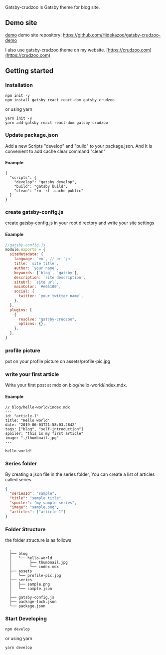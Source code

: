 Gatsby-crudzoo is Gatsby theme for blog site.

## Demo site

[demo](https://sharp-pike-0a4ab7.netlify.com/)
demo site repository: https://github.com/Hidekazoo/gatsby-crudzoo-demo

I also use gatsby-crudzoo theme on my website.
[https://crudzoo.com](https://crudzoo.com)

## Getting started

### Installation

```
npm init -y
npm install gatsby react react-dom gatsby-crudzoo
```

or using yarn

```
yarn init -y
yarn add gatsby react react-dom gatsby-crudzoo
```

### Update package.json

Add a new Scripts "develop" and "build" to your package.json. And It is convenient to add cache clear command "clean"

#### Example

```
{
  "scripts": {
    "develop": "gatsby develop",
    "build": "gatsby build",
    "clean": "rm -rf .cache public"
  }
}
```

### create gatsby-config.js

create gatsby-config.js in your root directory and write your site settings

#### Example

```javascript
//gatsby-config.js
module.exports = {
  siteMetadata: {
    language: `en`, // or `ja`
    title: `site title`,
    author: `your name`,
    keywords: [`blog`, `gatsby`],
    description: `site description`,
    siteUrl: `site url`,
    mainColor: `#e65100`,
    social: {
      twitter: `your twitter name`,
    },
  },
  plugins: [
    {
      resolve: "gatsby-crudzoo",
      options: {},
    },
  ],
}
```

### profile picture

put on your profile picture on assets/profile-pic.jpg

### write your first article

Write your first post at mdx on blog/hello-world/index.mdx.

#### Example

```
// blog/hello-world/index.mdx
---
id: "article-1"
title: "Hello world"
date: "2019-06-03T21:58:03.284Z"
tags: ["blog", "self-introduction"]
spoiler: "this is my first article"
image: "./thumbnail.jpg"
---

hello world!
```

### Series folder

By creating a json file in the series folder, You can create a list of articles called series

```json
{
  "seriesId": "sample",
  "title": "sample title",
  "spoiler": "my sample series",
  "image": "sample.png",
  "articles": ["article-1"]
}
```

### Folder Structure

the folder structure is as follows

```
  .
  ├── blog
  │   └── hello-world
  │        ├── thumbnail.jpg
  │        └── index.mdx
  ├── assets
  │   └── profile-pic.jpg
  ├── series
  │   ├── sample.png
  │   └── sample.json
  │
  ├── gatsby-config.js
  ├── package-lock.json
  └── package.json
```

### Start Developing

```
npm develop
```

or using yarn

```
yarn develop
```
